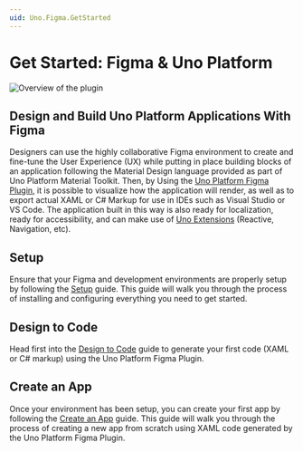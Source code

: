 ```yaml
---
uid: Uno.Figma.GetStarted
---
```


# Get Started: Figma & Uno Platform

![Overview of the plugin](get-started/assets/plugin-overview.png)

## Design and Build Uno Platform Applications With Figma

Designers can use the highly collaborative Figma environment to create and fine-tune the User Experience (UX) while putting in place building blocks of an application following the Material Design language provided as part of Uno Platform Material Toolkit. Then, by Using the [Uno Platform Figma Plugin](download.md), it is possible to visualize how the application will render, as well as to export actual XAML or C# Markup for use in IDEs such as Visual Studio or VS Code. The application built in this way is also ready for localization, ready for accessibility, and can make use of [Uno Extensions](https://aka.platform.uno/uno-extensions) (Reactive, Navigation, etc).

## Setup

Ensure that your Figma and development environments are properly setup by following the [Setup](get-started/setup.md) guide. This guide will walk you through the process of installing and configuring everything you need to get started.

## Design to Code

Head first into the [Design to Code](get-started/design-to-code.md) guide to generate your first code (XAML or C# markup) using the Uno Platform Figma Plugin.

## Create an App

Once your environment has been setup, you can create your first app by following the [Create an App](get-started/create-an-app.md) guide. This guide will walk you through the process of creating a new app from scratch using XAML code generated by the Uno Platform Figma Plugin.
